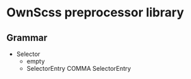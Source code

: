 # OwnScss preprocessor library

## Grammar 

* Selector
    * empty
    * SelectorEntry COMMA SelectorEntry
    
